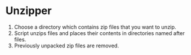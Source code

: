 # Unzipper
1. Choose a directory which contains zip files that you want to unzip.
2. Script unzips files and places their contents in directories named after files.
3. Previously unpacked zip files are removed.
